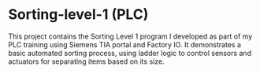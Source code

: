 # Sorting-level-1 (PLC)
This project contains the Sorting Level 1 program I developed as part of my PLC training using Siemens TIA portal and Factory IO. It demonstrates a basic automated sorting process, using ladder logic to control sensors and actuators for separating items based on its size.
